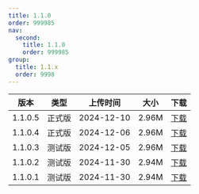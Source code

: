 ```yaml
---
title: 1.1.0
order: 999985
nav:
  second:
    title: 1.1.0
    order: 999985
group:
  title: 1.1.x
  order: 9998
---
```


|版本|类型|上传时间|大小|下载|
|:-:|:-:|:-:|:-:|:-:|
|1.1.0.5|<Badge type="success">正式版</Badge>|2024-12-10|2.96M|<a href="https://lingxi.office.163.com/share/#type=file&id=19000019109410&from=QIYE&parentResourceId=19000013989422&spaceId=510845429&ref=546025059">下载</a>|
|1.1.0.4|<Badge type="success">正式版</Badge>|2024-12-06|2.96M|<a href="https://lingxi.office.163.com/share/#type=file&id=19000019104508&from=QIYE&parentResourceId=19000013989422&spaceId=510845429&ref=546025059">下载</a>|
|1.1.0.3|<Badge type="warning">测试版</Badge>|2024-12-05|2.96M|<a href="https://lingxi.office.163.com/share/#type=file&id=19000019102677&from=QIYE&parentResourceId=19000013989422&spaceId=510845429&ref=546025059">下载</a>|
|1.1.0.2|<Badge type="warning">测试版</Badge>|2024-11-30|2.94M|<a href="https://lingxi.office.163.com/share/#type=file&id=19000018951991&from=QIYE&parentResourceId=19000013989422&spaceId=510845429&ref=546025059">下载</a>|
|1.1.0.1|<Badge type="warning">测试版</Badge>|2024-11-30|2.94M|<a href="https://lingxi.office.163.com/share/#type=file&id=19000018845749&from=QIYE&parentResourceId=19000013989422&spaceId=510845429&ref=546025059">下载</a>|
